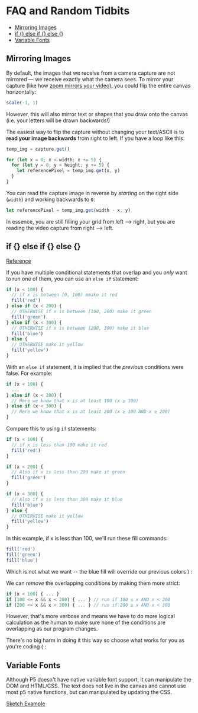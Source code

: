 # FAQ and Random Tidbits

* [Mirroring Images](#mirroring-images)
* [if {} else if {} else {}](#if--elseif--else)
* [Variable Fonts](#variable-fonts)

## Mirroring Images

By default, the images that we receive from a camera capture are not mirrored — we receive exactly what the camera sees. To mirror your capture (like how [zoom mirrors your video](https://www.pocket-lint.com/apps/news/152025-why-is-zoom-video-backwards-and-how-to-fix-it)), you could flip the entire canvas horizontally:

```js
scale(-1, 1)
```

However, this will also mirror text or shapes that you draw onto the canvas (i.e. your letters will be drawn backwards!)

The easiest way to flip the capture without changing your text/ASCII is to **read your image backwards** from right to left. If you have a loop like this:

```js
temp_img = capture.get()

for (let x = 0; x < width; x += 5) {
  for (let y = 0; y < height; y += 5) {
    let referencePixel = temp_img.get(x, y)
  }
}
```

You can read the capture image in reverse by _starting_ on the right side (`width`) and working backwards to `0`:

```js
let referencePixel = temp_img.get(width - x, y)
```

In essence, you are still filling your grid from left --> right, but you are reading the video capture from right --> left.

## if {} else if {} else {}

[Reference](https://developer.mozilla.org/en-US/docs/Web/JavaScript/Reference/Statements/if...else)

If you have multiple conditional statements that overlap and you _only_ want to run one of them, you can use an `else if` statement:

```js
if (x < 100) {
  // if x is between [0, 100) mmake it red
  fill('red')
} else if (x < 200) {
  // OTHERWISE if x is between [100, 200) make it green
  fill('green')
} else if (x < 300) {
  // OTHERWISE if x is between [200, 300) make it blue
  fill('blue')
} else {
  // OTHERWISE make it yellow
  fill('yellow')
}
```

With an `else if` statement, it is implied that the _previous_ conditions were false. For example:

```js
if (x < 100) {
  ...
} else if (x < 200) { 
  // Here we know that x is at least 100 (x ≥ 100)
} else if (x < 300) {
  // Here we know that x is at least 200 (x ≥ 100 AND x ≥ 200)
}
```

Compare this to using `if` statements:

```js
if (x < 100) {
  // if x is less than 100 make it red
  fill('red')
} 

if (x < 200) {
  // Also if x is less than 200 make it green
  fill('green')
}

if (x < 300) {
  // Also if x is less than 300 make it blue
  fill('blue')
} else {
  // OTHERWISE make it yellow
  fill('yellow')
}
```

In this example, if x is less than 100, we'll run these fill commands:

```js
fill('red')
fill('green')
fill('blue')
```

Which is not what we want -- the blue fill will override our previous colors ) :

We can _remove_ the overlapping conditions by making them more strict:

```js
if (x < 100) { ... }
if (100 <= x && x < 200) { ... } // run if 100 ≤ x AND x < 200
if (200 <= x && x < 300) { ... } // run if 200 ≤ x AND x < 300

```

However, that's more verbose and means we have to do more logical calculation as the human to make sure none of the conditions are overlapping as our program changes. 

There's no big harm in doing it this way so choose what works for you as you're coding ( :

## Variable Fonts

Although P5 doesn't have native variable font support, it can manipulate the DOM and HTML/CSS. The text does not live in the canvas and cannot use most p5 native 
functions, but can manipulated by updating the CSS.

[Sketch Example](https://editor.p5js.org/kyeah/sketches/JBdfVROrw)
